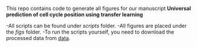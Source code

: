 This repo contains code to generate all figures for our manuscript **Universal prediction of cell cycle position using transfer learning**

-All scripts can be found under *scripts* folder.
-All figures are placed under the *figs* folder.
-To run the scripts yourself, you need to download the processed data from [data](https://doi.org/10.5281/zenodo.5519841).




